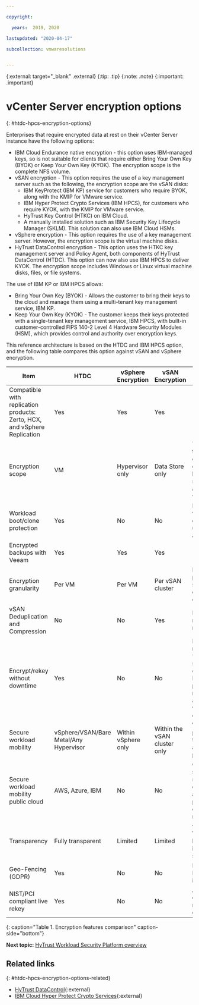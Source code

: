 ```yaml
---

copyright:

  years:  2019, 2020

lastupdated: "2020-04-17"

subcollection: vmwaresolutions


---
```


{:external: target="_blank" .external}
{:tip: .tip}
{:note: .note}
{:important: .important}

# vCenter Server encryption options
{: #htdc-hpcs-encryption-options}

Enterprises that require encrypted data at rest on their vCenter Server instance have the following options:

* IBM Cloud Endurance native encryption - this option uses IBM-managed keys, so is not suitable for clients that require either Bring Your Own Key (BYOK) or Keep Your Own Key (KYOK). The encryption scope is the complete NFS volume.
* vSAN encryption - This option requires the use of a key management server such as the following, the encryption scope are the vSAN disks:
  * IBM KeyProtect (IBM KP) service for customers who require BYOK, along with the KMIP for VMware service.
  * IBM Hyper Protect Crypto Services (IBM HPCS), for customers who require KYOK, with the KMIP for VMware service.
  * HyTrust Key Control (HTKC) on IBM Cloud.
  * A manually installed solution such as IBM Security Key Lifecycle Manager (SKLM). This solution can also use IBM Cloud HSMs.
* vSphere encryption - This option requires the use of a key management server. However, the encryption scope is the virtual machine disks.
* HyTrust DataControl encryption - This option uses the HTKC key management server and Policy Agent, both components of HyTrust DataControl (HTDC). This option can now also use IBM HPCS to deliver KYOK. The encryption scope includes Windows or Linux virtual machine disks, files, or file systems.

The use of IBM KP or IBM HPCS allows:
* Bring Your Own Key (BYOK) - Allows the customer to bring their keys to the cloud and manage them using a multi-tenant key management service, IBM KP.
* Keep Your Own Key (KYOK) - The customer keeps their keys protected with a single-tenant key management service, IBM HPCS, with built-in customer-controlled FIPS 140-2 Level 4 Hardware Security Modules (HSM), which provides control and authority over encryption keys.

This reference architecture is based on the HTDC and IBM HPCS option, and the following table compares this option against vSAN and vSphere encryption.

| Item | HTDC | vSphere Encryption | vSAN Encryption | Notes |
| ---- | ---- | ------------------ | --------------- | ----- |
| Compatible with replication products: Zerto, HCX, and vSphere Replication  | Yes | Yes | Yes| |
| Encryption scope | VM | Hypervisor only | Data Store only | The higher up the stack encryption occurs, the higher the security level and fewer attack vectors. |
| Workload boot/clone protection | Yes | No | No | Ensures cloned workloads. VMs don't work unless authorized. |
| Encrypted backups with Veeam | Yes | Yes | Yes | |
| Encryption granularity | Per VM | Per VM | Per vSAN cluster | More granularity provides more secure deployment options. |
| vSAN Deduplication and Compression | No | No | Yes | Deduplication reduces storage requirements. |
| Encrypt/rekey without downtime | Yes | No | No | Frequent rekeying is fundamental to security compliance. HyTrust can perform rekeying automatically, while VMs continue to run. |
| Secure workload mobility | vSphere/VSAN/Bare Metal/Any Hypervisor | Within vSphere only | Within the vSAN cluster only | With HyTrust, policies follow the workload across any platform. |
| Secure workload mobility public cloud | AWS, Azure, IBM | No | No | Operational simplicity: one solution for encryption across all platforms, less chance of mistakes. |
| Transparency | Fully transparent | Limited | Limited | vSphere and VSAN provide limited visibility into clones and snapshots. |
| Geo-Fencing (GDPR) | Yes | No | No | HyTrust BoundaryControl integration |
| NIST/PCI compliant live rekey | Yes | No | No | Allows NIST-compliant rekeying without downtime. |
{: caption="Table 1. Encryption features comparison" caption-side="bottom"}

**Next topic:** [HyTrust Workload Security Platform overview](/docs/vmwaresolutions?topic=vmwaresolutions-htdc-hpcs-hytrust-overview)

## Related links
{: #htdc-hpcs-encryption-options-related}

* [HyTrust DataControl](https://www.hytrust.com/products/datacontrol-workload-encryption/){:external}
* [IBM Cloud Hyper Protect Crypto Services](https://www.ibm.com/cloud/hyper-protect-crypto){:external}
